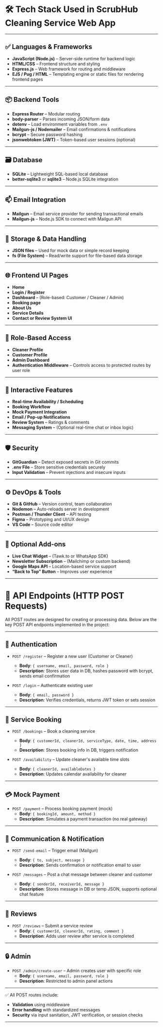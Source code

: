 # 🛠️ **Tech Stack Used in ScrubHub Cleaning Service Web App**

---

## ✅ **Languages & Frameworks**
- **JavaScript (Node.js)** – Server-side runtime for backend logic  
- **HTML/CSS** – Frontend structure and styling  
- **Express.js** – Web framework for routing and middleware  
- **EJS / Pug / HTML** – Templating engine or static files for rendering frontend pages  

---

## 📦 **Backend Tools**
- **Express Router** – Modular routing  
- **body-parser** – Parses incoming JSON/form data  
- **dotenv** – Load environment variables from `.env`  
- **Mailgun-js / Nodemailer** – Email confirmations & notifications  
- **bcrypt** – Secure password hashing  
- **jsonwebtoken (JWT)** – Token-based user sessions (optional)  

---

## 🗃️ **Database**
- **SQLite** – Lightweight SQL-based local database  
- **better-sqlite3** or **sqlite3** – Node.js SQLite integration  

---

## 📫 **Email Integration**
- **Mailgun** – Email service provider for sending transactional emails  
- **Mailgun-js** – Node.js SDK to connect with Mailgun API  

---

## 📁 **Storage & Data Handling**
- **JSON files** – Used for mock data or simple record keeping  
- **fs (File System)** – Read/write support for file-based data storage  

---

## 🌐 **Frontend UI Pages**
- **Home**
- **Login / Register**
- **Dashboard** – (Role-based: Customer / Cleaner / Admin)
- **Booking page**
- **About Us**
- **Service Details**
- **Contact or Review System UI**

---

## 👥 **Role-Based Access**
- **Cleaner Profile**
- **Customer Profile**
- **Admin Dashboard**
- **Authentication Middleware** – Controls access to protected routes by user role  

---

## 🔔 **Interactive Features**
- **Real-time Availability / Scheduling**
- **Booking Workflow**
- **Mock Payment Integration**
- **Email / Pop-up Notifications**
- **Review System** – Ratings & comments  
- **Messaging System** – (Optional real-time chat or inbox logic)

---

## 🛡️ **Security**
- **GitGuardian** – Detect exposed secrets in Git commits  
- **.env File** – Store sensitive credentials securely  
- **Input Validation** – Prevent injections and insecure inputs  

---

## ⚙️ **DevOps & Tools**
- **Git & GitHub** – Version control, team collaboration  
- **Nodemon** – Auto-reloads server in development  
- **Postman / Thunder Client** – API testing  
- **Figma** – Prototyping and UI/UX design  
- **VS Code** – Source code editor  

---

## 🌱 **Optional Add-ons**
- **Live Chat Widget** – (Tawk.to or WhatsApp SDK)  
- **Newsletter Subscription** – (Mailchimp or custom backend)  
- **Google Maps API** – Location-based service support  
- **“Back to Top” Button** – Improves user experience  

---

# 📡 **API Endpoints (HTTP POST Requests)**

All POST routes are designed for creating or processing data. Below are the key POST API endpoints implemented in the project:

---

## 🔐 **Authentication**
- `POST /register` – Register a new user (Customer or Cleaner)  
  - **Body**: `{ username, email, password, role }`
  - **Description**: Stores user data in DB, hashes password with bcrypt, sends email confirmation

- `POST /login` – Authenticate existing user  
  - **Body**: `{ email, password }`
  - **Description**: Verifies credentials, returns JWT token or sets session

---

## 🧹 **Service Booking**
- `POST /bookings` – Book a cleaning service  
  - **Body**: `{ customerId, cleanerId, serviceType, date, time, address }`
  - **Description**: Stores booking info in DB, triggers notification

- `POST /availability` – Update cleaner's available time slots  
  - **Body**: `{ cleanerId, availableDates }`
  - **Description**: Updates calendar availability for cleaner

---

## 💳 **Mock Payment**
- `POST /payment` – Process booking payment (mock)  
  - **Body**: `{ bookingId, amount, method }`
  - **Description**: Simulates a payment transaction (no real gateway)

---

## 📨 **Communication & Notification**
- `POST /send-email` – Trigger email (Mailgun)  
  - **Body**: `{ to, subject, message }`
  - **Description**: Sends confirmation or notification email to user

- `POST /messages` – Post a chat message between cleaner and customer  
  - **Body**: `{ senderId, receiverId, message }`
  - **Description**: Stores message in DB or temp JSON, supports optional chat feature

---

## 🌟 **Reviews**
- `POST /reviews` – Submit a service review  
  - **Body**: `{ customerId, cleanerId, rating, comment }`
  - **Description**: Adds user review after service is completed

---

## 🔒 **Admin**
- `POST /admin/create-user` – Admin creates user with specific role  
  - **Body**: `{ username, email, password, role }`
  - **Description**: Restricted to admin panel actions

---

✅ All POST routes include:
- **Validation** using middleware
- **Error handling** with standardized messages
- **Security** via input sanitation, JWT verification, or session checks

---
